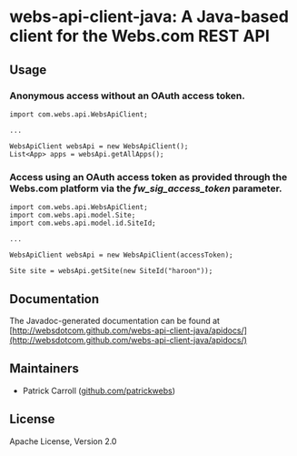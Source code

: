 # webs-api-client-java: A Java-based client for the Webs.com REST API #

## Usage ##

### Anonymous access without an OAuth access token.

	import com.webs.api.WebsApiClient;

	...

	WebsApiClient websApi = new WebsApiClient();
	List<App> apps = websApi.getAllApps();

### Access using an OAuth access token as provided through the Webs.com platform via the *fw_sig_access_token* parameter. ###

	import com.webs.api.WebsApiClient;
	import com.webs.api.model.Site;
	import com.webs.api.model.id.SiteId;

	...

	WebsApiClient websApi = new WebsApiClient(accessToken);

	Site site = websApi.getSite(new SiteId("haroon"));

## Documentation ##
The Javadoc-generated documentation can be found at [http://websdotcom.github.com/webs-api-client-java/apidocs/](http://websdotcom.github.com/webs-api-client-java/apidocs/)

## Maintainers ##

* Patrick Carroll ([github.com/patrickwebs](http://github.com/patrickwebs))

## License ##

Apache License, Version 2.0
